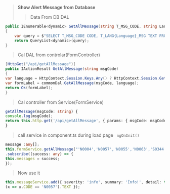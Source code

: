 > **Show Alert Message from Database**
>> Data From DB DAL

```cs
public IEnumerable<dynamic> GetAllMessage(string T_MSG_CODE, string Language)
{
    var query = $"SELECT T_MSG_CODE CODE, T_LANG{Language}_MSG TEXT FROM T01004 WHERE T_MSG_CODE IN ({T_MSG_CODE})";
    return QueryList<dynamic>(query);
}
```
> Cal DAL from controlar(FormController)

```cs
[HttpGet("/api/getAllMessage")]
public IActionResult GetAllMessage(string msgCode)
{
var language = HttpContext.Session.Keys.Any() ? HttpContext.Session.GetString("USER_LANG") : "1";
var formLabel = commonDal.GetAllMessage(msgCode, language);
return Ok(formLabel);
}
```
 > Cal controller from Service(FormService)
```ts
getAllMessage(msgCode: string) {
console.log(msgCode);
return this.http.get('/api/getAllMessage', { params: { msgCode: msgCode } }).pipe(map(response => response));
}
```
 > call service in component.ts during load page ` ngOnInit()`
 
 ```ts
 message :any[];
this.formService.getAllMessage("'N0004','N0057','N0055','N0063','S0344','N0040','N0071','S0351'")
.subscribe((success: any) => {
this.messages = success;
});
 ```
 > Now use it 
 
 ```ts
 this.messageService.add({ severity: 'info', summary: 'Info!', detail: this.messages.find
 (x => x.CODE == 'N0057').TEXT });
```
